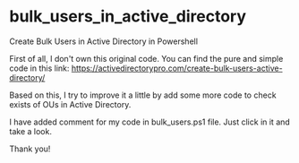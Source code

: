 # bulk_users_in_active_directory
Create Bulk Users in Active Directory in Powershell

First of all, I don't own this original code. You can find the pure and simple code in this link: 
https://activedirectorypro.com/create-bulk-users-active-directory/

Based on this, I try to improve it a little by add some more code to check exists of OUs in Active Directory.

I have added comment for my code in bulk_users.ps1 file. Just click in it and take a look.

Thank you!
